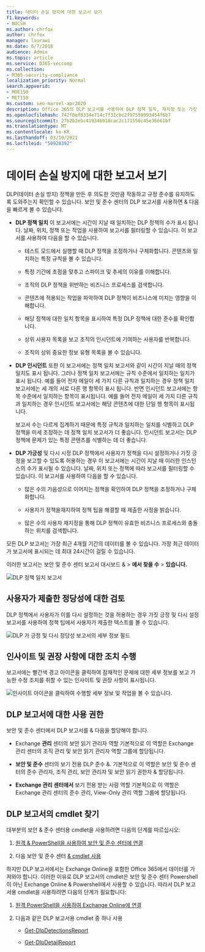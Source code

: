 ```yaml
---
title: 데이터 손실 방지에 대한 보고서 보기
f1.keywords:
- NOCSH
ms.author: chrfox
author: chrfox
manager: laurawi
ms.date: 6/7/2018
audience: Admin
ms.topic: article
ms.service: O365-seccomp
ms.collection:
- M365-security-compliance
localization_priority: Normal
search.appverid:
- MOE150
- MET150
ms.custom: seo-marvel-apr2020
description: Office 365의 DLP 보고서를 사용하여 DLP 정책 일치, 재지정 또는 가짓 긍정 수를 보고 시간이 경과에 따라 추세인지 또는 하락 추세인지를 볼 수 있습니다.
ms.openlocfilehash: 742f0ef0334e714c7f31cbc2f97559993454f6b7
ms.sourcegitcommit: 27b2b2e5c41934b918cac2c171556c45e36661bf
ms.translationtype: MT
ms.contentlocale: ko-KR
ms.lasthandoff: 03/19/2021
ms.locfileid: "50928392"
---
```

# <a name="view-the-reports-for-data-loss-prevention"></a>데이터 손실 방지에 대한 보고서 보기

DLP(데이터 손실 방지) 정책을 만든 후 의도한 것만큼 작동하고 규정 준수를 유지하도록 도와주는지 확인할 수 있습니다. 보안 및 준수 센터의 DLP 보고서를 사용하면 &amp; 다음을 빠르게 볼 수 있습니다.
  
- **DLP 정책 일치** 이 보고서에는 시간이 지날 때 일치하는 DLP 정책의 수가 표시 됩니다. 날짜, 위치, 정책 또는 작업을 사용하여 보고서를 필터링할 수 있습니다. 이 보고서를 사용하여 다음을 할 수 있습니다. 
    
  - 테스트 모드에서 실행할 때 DLP 정책을 조정하거나 구체화합니다. 콘텐츠와 일치하는 특정 규칙을 볼 수 있습니다.
    
  - 특정 기간에 초점을 맞추고 스파이크 및 추세의 이유를 이해합니다.
    
  - 조직의 DLP 정책을 위반하는 비즈니스 프로세스를 검색합니다.
    
  - 콘텐츠에 적용되는 작업을 파악하여 DLP 정책이 비즈니스에 미치는 영향을 이해합니다.
    
  - 해당 정책에 대한 일치 항목을 표시하여 특정 DLP 정책에 대한 준수를 확인합니다.
    
  - 상위 사용자 목록을 보고 조직의 인시던트에 기여하는 사용자를 반복합니다.
    
  - 조직의 상위 중요한 정보 유형 목록을 볼 수 있습니다.
    
- **DLP 인시던트** 또한 이 보고서에는 정책 일치 보고서와 같이 시간이 지날 때의 정책 일치도 표시 됩니다. 그러나 정책 일치 보고서에는 규칙 수준에서 일치하는 일치가 표시 됩니다. 예를 들어 전자 메일이 세 가지 다른 규칙과 일치하는 경우 정책 일치 보고서에는 세 개의 서로 다른 행 항목이 표시 됩니다. 반면 인시던트 보고서에는 항목 수준에서 일치하는 항목이 표시됩니다. 예를 들어 전자 메일이 세 가지 다른 규칙과 일치하는 경우 인시던트 보고서에는 해당 콘텐츠에 대한 단일 행 항목이 표시됩니다. 
    
  보고서 수는 다르게 집계하기 때문에 특정 규칙과 일치하는 일치를 식별하고 DLP 정책을 미세 조정하는 데 정책 일치 보고서가 더 좋습니다. 인시던트 보고서는 DLP 정책에 문제가 있는 특정 콘텐츠를 식별하는 데 더 좋습니다.
    
- **DLP 가긍성** 및 다시 시정 DLP 정책에서 사용자가 정책을 다시 설정하거나 가짓 긍정을 보고할 수 있도록 허용하는 경우 이 보고서에는 시간이 지날 때 이러한 인스턴스의 수가 표시될 수 있습니다. 날짜, 위치 또는 정책에 따라 보고서를 필터링할 수 있습니다. 이 보고서를 사용하여 다음을 할 수 있습니다. 
    
  - 많은 수의 가음성으로 이어지는 정책을 확인하여 DLP 정책을 조정하거나 구체화합니다.
    
  - 사용자가 정책을재지하여 정책 팁을 해결할 때 제출한 사정을 밝습니다.
    
  - 많은 수의 사용자 재지정을 통해 DLP 정책이 유효한 비즈니스 프로세스와 충돌하는 위치를 검색합니다.
    
모든 DLP 보고서는 가장 최근 4개월 기간의 데이터를 볼 수 있습니다. 가장 최근 데이터가 보고서에 표시되는 데 최대 24시간이 걸릴 수 있습니다.
  
이러한 보고서는 보안 및 준수 센터 보고서 대시보드 &amp; \> **에서 찾을 수** \> **있습니다.**
  
![DLP 정책 일치 보고서](../media/117d20c9-d379-403f-ad68-1f5cd6c4e5cf.png)
  
## <a name="view-the-justification-submitted-by-a-user-for-an-override"></a>사용자가 제출한 정당성에 대한 검토

DLP 정책에서 사용자가 이를 다시 설정하는 것을 허용하는 경우 가짓 긍정 및 다시 설정 보고서를 사용하여 정책 팁에서 사용자가 제출한 텍스트를 볼 수 있습니다.
  
![DLP 가 긍정 및 다시 정당성 보고서의 세부 정보 필드](../media/e11e3126-026d-4e77-a16d-74a0686d1fa3.png)
  
## <a name="take-action-on-insights-and-recommendations"></a>인사이트 및 권장 사항에 대한 조치 수행

보고서에는 빨간색 경고 아이콘을 클릭하여 잠재적인 문제에 대한 세부 정보를 보고 가능한 수정 조치를 취할 수 있는 인사이트 및 권장 사항이 표시됩니다.
  
![인사이트 아이콘을 클릭하여 수행할 세부 정보 및 작업을 볼 수 있습니다.](../media/51782036-7299-4960-8175-75c2b1637159.png)
  
## <a name="permissions-for-dlp-reports"></a>DLP 보고서에 대한 사용 권한

보안 및 준수 센터에서 DLP 보고서를 & 다음을 할당해야 합니다.

- Exchange **관리** 센터의 보안 읽기 관리자 역할 기본적으로 이 역할은 Exchange 관리 센터의 조직 관리 및 보안 읽기 관리자 역할 그룹에 할당됩니다.

- **보안 및 준수** 센터의 보기 전용 DLP 준수 &. 기본적으로 이 역할은 보안 및 준수 센터의 준수 관리자, 조직 관리, 보안 관리자 및 보안 읽기 권한자 & 할당됩니다.

- **Exchange 관리 센터에서** 보기 전용 받는 사람 역할 기본적으로 이 역할은 Exchange 관리 센터의 준수 관리, View-Only 관리 역할 그룹에 할당됩니다.

## <a name="find-the-cmdlets-for-the-dlp-reports"></a>DLP 보고서의 cmdlet 찾기

대부분의 보안 &amp; 준수 센터용 cmdlet을 사용하려면 다음의 단계를 따르십시오:
  
1. [원격 &amp; PowerShell을 사용하여 보안 및 준수 센터에 연결](/powershell/exchange/connect-to-scc-powershell&amp;clcid=0x409)
    
2. 다음 보안 및 준수 센터 [ &amp; cmdlet 사용](/powershell/exchange/exchange-online-powershell)
    
하지만 DLP 보고서에서는 Exchange Online을 포함한 Office 365에서 데이터를 가져와야 합니다. 이러한 이유로 DLP 보고서의 cmdlet은 보안 및 준수 센터 Powershell이 아닌 Exchange Online &amp; Powershell에서 사용할 수 있습니다. 따라서 DLP 보고서용 cmdlet을 사용하려면 다음의 단계가 필요합니다:
  
1. [원격 PowerShell을 사용하여 Exchange Online에 연결](/powershell/exchange/connect-to-exchange-online-powershell)
    
2. 다음과 같은 DLP 보고서용 cmdlet 중 하나 사용
    
      - [Get-DlpDetectionsReport](/powershell/module/exchange/get-dlpdetectionsreport)
    
      - [Get-DlpDetailReport](/powershell/module/exchange/get-dlpdetailreport)
